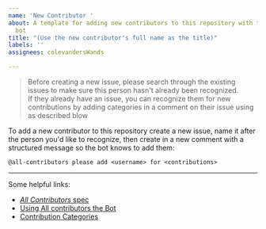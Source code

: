 ```yaml
---
name: 'New Contributor '
about: A template for adding new contributors to this repository with the All Contributors
  bot
title: "(Use the new contributor's full name as the title)"
labels: ''
assignees: colevandersWands

---
```


> Before creating a new issue, please search through the existing issues to make sure this person hasn't already been recognized.  
> If they already have an issue, you can recognize them for new contributions by adding categories in a comment on their issue using as described blow

To add a new contributor to this repository create a new issue, name it after the person you'd like to recognize, then create in a new comment with a structured message so the bot knows to add them:

`@all-contributors please add <username> for <contributions>`

---

Some helpful links:
* [_All Contributors_ spec](https://github.com/all-contributors/all-contributors)
* [Using All contributors the Bot](https://allcontributors.org/docs/en/bot/usage)
* [Contribution Categories](https://allcontributors.org/docs/en/emoji-key)
